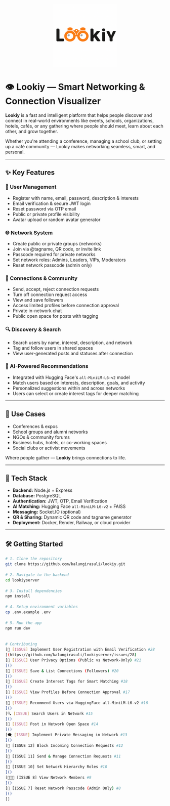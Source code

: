 <p align="center">
      <img src="./public/logo.png" alt="Lookiy Logo" width="200"/>
</p>


# 👁️ Lookiy — Smart Networking & Connection Visualizer

**Lookiy** is a fast and intelligent platform that helps people discover and connect in real-world environments like events, schools, organizations, hotels, cafés, or any gathering where people should meet, learn about each other, and grow together.

Whether you're attending a conference, managing a school club, or setting up a café community — Lookiy makes networking seamless, smart, and personal.

---

## ✨ Key Features

### 👤 User Management
- Register with name, email, password, description & interests
- Email verification & secure JWT login
- Reset password via OTP email
- Public or private profile visibility
- Avatar upload or random avatar generator

### 🌐 Network System
- Create public or private groups (networks)
- Join via @tagname, QR code, or invite link
- Passcode required for private networks
- Set network roles: Admins, Leaders, VIPs, Moderators
- Reset network passcode (admin only)

### 🤝 Connections & Community
- Send, accept, reject connection requests
- Turn off connection request access
- View and save followers
- Access limited profiles before connection approval
- Private in-network chat
- Public open space for posts with tagging

### 🔍 Discovery & Search
- Search users by name, interest, description, and network
- Tag and follow users in shared spaces
- View user-generated posts and statuses after connection

### 🧠 AI-Powered Recommendations
- Integrated with Hugging Face's `all-MiniLM-L6-v2` model
- Match users based on interests, description, goals, and activity
- Personalized suggestions within and across networks
- Users can select or create interest tags for deeper matching

---

## 🎯 Use Cases

- Conferences & expos  
- School groups and alumni networks  
- NGOs & community forums  
- Business hubs, hotels, or co-working spaces  
- Social clubs or activist movements  

Where people gather — **Lookiy** brings connections to life.

---

## 🧰 Tech Stack

- **Backend:** Node.js + Express
- **Database:** PostgreSQL
- **Authentication:** JWT, OTP, Email Verification
- **AI Matching:** Hugging Face `all-MiniLM-L6-v2` + FAISS
- **Messaging:**  Socket.IO (optional)
- **QR & Sharing:** Dynamic QR code and tagname generator
- **Deployment:** Docker, Render, Railway, or cloud provider

---

## 🛠️ Getting Started

```bash
# 1. Clone the repository
git clone https://github.com/kalungirasuli/lookiy.git

# 2. Navigate to the backend
cd lookiyserver

# 3. Install dependencies
npm install    

# 4. Setup environment variables
cp .env.example .env

# 5. Run the app
npm run dev   


# Contributing
[🔐 [ISSUE] Implement User Registration with Email Verification #28
](https://github.com/kalungirasuli/lookiyserver/issues/28)
[🧾 [ISSUE] User Privacy Options (Public vs Network-Only) #21
]()
[📁 [ISSUE] Save & List Connections (Followers) #20
]()
[🧠 [ISSUE] Create Interest Tags for Smart Matching #18
]()
[👀 [ISSUE] View Profiles Before Connection Approval #17
]()
[🧵 [ISSUE] Recommend Users via HuggingFace all-MiniLM-L6-v2 #16
]()
[🔍 [ISSUE] Search Users in Network #15
]()
[📣 [ISSUE] Post in Network Open Space #14
]()
[🗨️ [ISSUE] Implement Private Messaging in Network #13
]()
[🛑 [ISSUE 12] Block Incoming Connection Requests #12
]()
[🔗 [ISSUE 11] Send & Manage Connection Requests #11
]()
[🧩 [ISSUE 10] Set Network Hierarchy Roles #10
]()
[🧑‍🤝‍🧑 [ISSUE 8] View Network Members #9
]()
[🔐 [ISSUE 7] Reset Network Passcode (Admin Only) #8
]()
[]